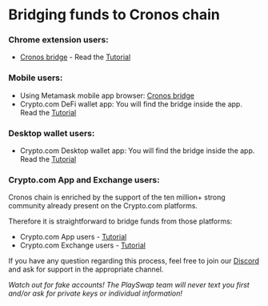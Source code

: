 # Bridging funds to Cronos chain 

### Chrome extension users:
- [Cronos bridge](https://cronos.org/bridge) - Read the [Tutorial](https://cronos.org/docs/bridge/webapp.html#transfer-assets-from-crypto-org-chain-using-cronos-bridge-web-app) 

### Mobile users:
- Using Metamask mobile app browser: [Cronos bridge](https://cronos.org/bridge)
- Crypto.com DeFi wallet app: You will find the bridge inside the app. Read the [Tutorial](https://cronos.org/docs/bridge/defiwallet.html#transfer-assets-from-crypto-org-chain-using-crypto-com-defi-wallet-in-built-cronos-bridge-ui)

### Desktop wallet users:
- Crypto.com Desktop wallet app: You will find the bridge inside the app. Read the [Tutorial](https://cronos.org/docs/bridge/defiwallet.html)

### Crypto.com App and Exchange users:

Cronos chain is enriched by the support of the ten million+ strong community already present on the Crypto.com platforms. 

Therefore it is straightforward to bridge funds from those platforms:
- Crypto.com App users - [Tutorial](https://cronos.org/docs/bridge/cdcapp.html#transfer-assets-using-crypto-com-app)
- Crypto.com Exchange users - [Tutorial](https://cronos.org/docs/bridge/cdcex.html#transfer-assets-using-crypto-com-exchange)

If you have any question regarding this process, feel free to join our [Discord](https://discord.gg/8v7Fd7PG9K) and ask for support in the appropriate channel. 

*Watch out for fake accounts! The PlaySwap team will never text you first and/or ask for private keys or individual information!*